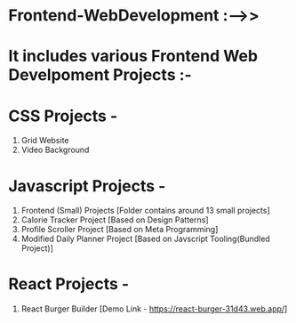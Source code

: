# Frontend-WebDevelopment :-->>

# It includes various Frontend Web Develpoment Projects :-

# CSS Projects -

1. Grid Website
2. Video Background

# Javascript Projects -

1. Frontend (Small) Projects [Folder contains around 13 small projects]
2. Calorie Tracker Project [Based on Design Patterns]
3. Profile Scroller Project [Based on Meta Programming]
4. Modified Daily Planner Project [Based on Javscript Tooling(Bundled Project)]

# React Projects -

1. React Burger Builder [Demo Link - https://react-burger-31d43.web.app/]

